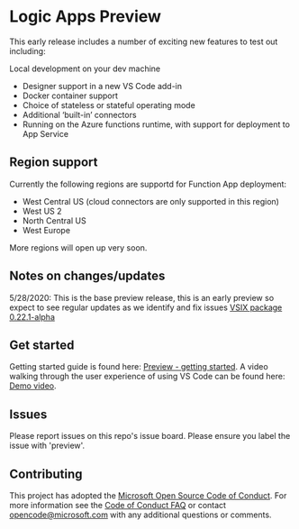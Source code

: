 # Logic Apps Preview

This early release includes a number of exciting new features to test out including:

Local development on your dev machine

* Designer support in a new VS Code add-in
* Docker container support
* Choice of stateless or stateful operating mode
* Additional ‘built-in’ connectors
* Running on the Azure functions runtime, with support for deployment to App Service

## Region support

Currently the following regions are supportd for Function App deployment:

* West Central US (cloud connectors are only supported in this region)
* West US 2
* North Central US
* West Europe

More regions will open up very soon.

## Notes on changes/updates

5/28/2020: This is the base preview release, this is an early preview so expect to see regular updates as we identify and fix issues
[VSIX package 0.22.1-alpha](https://workflowscdn.azureedge.net/2020-05-preview/VsExtension/LogicAppsVSCodeExtension-0.22.1-alpha.zip)

## Get started

Getting started guide is found here: [Preview - getting started](Preview%20-%20getting%20started.docx).
A video walking through the user experience of using VS Code can be found here: [Demo video](LogicAppsV2Demo.mp4).

## Issues

Please report issues on this repo's issue board. Please ensure you label the issue with 'preview'.

## Contributing

This project has adopted the [Microsoft Open Source Code of Conduct](https://opensource.microsoft.com/codeofconduct/). For more information see the [Code of Conduct FAQ](https://opensource.microsoft.com/codeofconduct/faq/) or contact [opencode@microsoft.com](mailto:opencode@microsoft.com) with any additional questions or comments.
